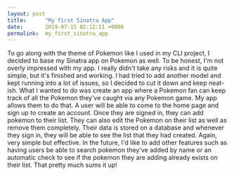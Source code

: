 ```yaml
---
layout: post
title:      "My first Sinatra App"
date:       2019-07-15 02:12:11 +0000
permalink:  my_first_sinatra_app
---
```



To go along with the theme of Pokemon like I used in my CLI project, I decided to base my Sinatra app on Pokemon as well. To be honest, I'm not overly impressed with my app. I really didn't take any risks and it is quite simple, but it's finished and working. I had tried to add another model and kept running into a lot of issues, so I decided to cut it down and keep neat-ish. What I wanted to do was create an app where a Pokemon fan can keep track of all the Pokemon they've caught via any Pokemon game. My app allows them to do that. A user will be able to come to the home page and sign up to create an account. Once they are signed in, they can add pokemon to their list. They can also edit the Pokemon on their list as well as remove them completely. Their data is stored on a database and whenever they sign in, they will be able to see the list that they had created. Again, very simple but effective. In the future, I'd like to add other features such as having users be able to search pokemon they've added by name or an automatic check to see if the pokemon they are adding already exists on their list. That pretty much sums it up!
